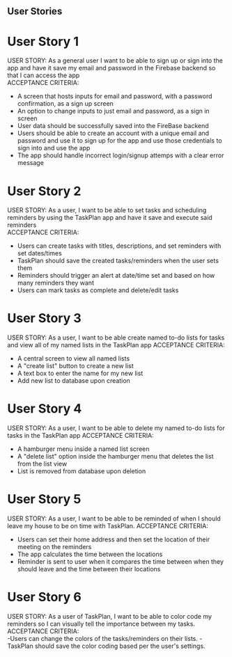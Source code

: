 ## User Stories
# User Story 1
USER STORY:  As a general user I want to be able to sign up or sign into the app and have it save my email and password in the Firebase backend so that I can access the app  
ACCEPTANCE CRITERIA:  
- A screen that hosts inputs for email and password, with a password confirmation, as a sign up screen
- An option to change inputs to just email and password, as a sign in screen
- User data should be successfully saved into the FireBase backend
- Users should be able to create an account with a unique email and password and use it to sign up for the app and use those credentials to sign into and use the app
- The app should handle incorrect login/signup attemps with a clear error message

# User Story 2
USER STORY:  As a user, I want to be able to set tasks and scheduling reminders by using the TaskPlan app and have it save and execute said reminders                                                                               
ACCEPTANCE CRITERIA:  
- Users can create tasks with titles, descriptions, and set reminders with set dates/times
- TaskPlan should save the created tasks/reminders when the user sets them
- Reminders should trigger an alert at date/time set and based on how many reminders they want
- Users can mark tasks as complete and delete/edit tasks

# User Story 3
USER STORY: As a user, I want to be able create named to-do lists for tasks and view all of my named lists in the TaskPlan app 
ACCEPTANCE CRITERIA: 
- A central screen to view all named lists
- A "create list" button to create a new list
- A text box to enter the name for my new list
- Add new list to database upon creation

# User Story 4
USER STORY: As a user, I want to be able to delete my named to-do lists for tasks in the TaskPlan app
ACCEPTANCE CRITERIA:  
- A hamburger menu inside a named list screen
- A "delete list" option inside the hamburger menu that deletes the list from the list view
- List is removed from database upon deletion

# User Story 5
USER STORY:  As a user, I want to be able to be reminded of when I should leave my house to be on time with TaskPlan.
ACCEPTANCE CRITERIA:  
- Users can set their home address and then set the location of their meeting on the reminders
- The app calculates the time between the locations
- Reminder is sent to user when it compares the time between when they should leave and the time between their locations

# User Story 6
USER STORY: As a user of TaskPlan, I want to be able to color code my reminders so I can visually tell the importance between my tasks.
ACCEPTANCE CRITERIA:  
-Users can change the colors of the tasks/reminders on their lists.
-TaskPlan should save the color coding based per the user's settings.

